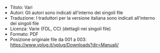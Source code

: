 * Titolo: Vari
* Autori: Gli autori sono indicati all'interno dei singoli file
* Traduzione: I traduttori per la versione italiana sono indicati all'interno dei singoli file
* Licenza: Varie (FDL, CC) (dettagli nei singoli file)
* Formato: PDF
* Posizione originale file da 001 a 003: https://www.vplug.it/vplug/Downloads?dir=Manuali/
